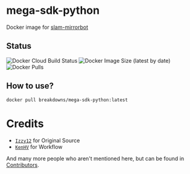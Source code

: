 # mega-sdk-python
Docker image for [slam-mirrorbot](https://github.com/SlamDevs/slam-mirrorbot)

## Status
![Docker Cloud Build Status](https://img.shields.io/docker/cloud/build/breakdowns/mega-sdk-python?style=for-the-badge&label=Docker%20Build&logo=docker)
![Docker Image Size (latest by date)](https://img.shields.io/docker/image-size/breakdowns/mega-sdk-python?style=for-the-badge&label=Docker%20Size&logo=docker)
![Docker Pulls](https://img.shields.io/docker/pulls/breakdowns/mega-sdk-python?style=for-the-badge&label=Docker%20Pull&logo=docker)

## How to use?
```
docker pull breakdowns/mega-sdk-python:latest
```

# Credits
- [`Izzy12`](https://github.com/lzzy12) for Original Source
- [`KenHV`](https://github.com/KenHV) for Workflow

And many more people who aren't mentioned here, but can be found in [Contributors](https://github.com/SlamDevs/mega-sdk-python/graphs/contributors).
